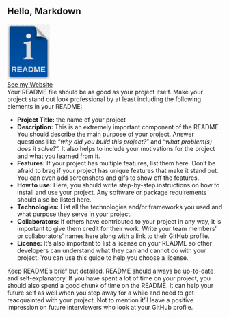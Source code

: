 ## Hello, Markdown
![Use Case Diagram](./images/readme.png)    
[See my Website](https://sofyenbhr.github.io)    
Your README file should be as good as your project itself.
Make your project stand out look professional by at least including
the following elements in your README:
+ **Project Title:** the name of your project
+ **Description:** This is an extremely important component of the README.
    You should describe the main purpose of your project. Answer questions like
    “*why did you build this project?*” and “*what problem(s) does it solve?*”.
    It also helps to include your motivations for the project and what you learned from it.
+ **Features:** If your project has multiple features, list them here.
    Don’t be afraid to brag if your project has unique features that make it stand out.
    You can even add screenshots and gifs to show off the features.
+ **How to use:** Here, you should write step-by-step instructions on how to install and use
    your project. Any software or package requirements should also be listed here.
+ **Technologies:** List all the technologies and/or frameworks you used and what purpose they
    serve in your project.
+ **Collaborators:** If others have contributed to your project in any way, it is important to give
    them credit for their work. Write your team members’ or collaborators’ names here along with
    a link to their GitHub profile.
+ **License:** It’s also important to list a license on your README so other developers can
    understand what they can and cannot do with your project.
    You can use this guide to help you choose a license.

Keep README’s brief but detailed. README should always be up-to-date and self-explanatory.
If you have spent a lot of time on your project, you should also spend a good chunk of time on the README.
It can help your future self as well when you step away for a while and need to get reacquainted with your project.
Not to mention it’ll leave a positive impression on future interviewers who look at your GitHub profile.
